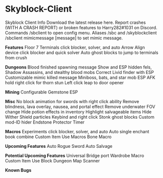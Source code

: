 # Skyblock-Client
Skyblock Client Info Download the latest release here. 
Report crashes (WITH A CRASH REPORT) or broken features to Harry282#1031 on Discord. 
Commands /sbclient to open config menu. 
Aliases /sbc and /skyblockclient
/sbclient mimicmessage [message] to set mimic message. 

**Features**
Floor 7
Terminals click blocker, solver, and auto
Arrow Align device click blocker and quick solver
Auto ghost blocks to jump to terminals from crush

**Dungeons**
Blood finished spawning message
Show and ESP hidden fels, Shadow Assassins, and stealthy blood mobs
Correct Livid finder with ESP
Customizable mimic killed message
Miniboss, bats, and star mob ESP
AFK hold right click for thorn stun
Left click leap to door opener

**Mining**
Configurable Gemstone ESP

**Misc**
No block animation for swords with right click ability
Remove blindness, lava overlay, nausea, and portal effect
Remove underwater FOV change
Hide potion effects in inventory
Highlight salvageable items
Hide Wither Shield particles
Keybind and right click Stonk ghost blocks
Custom mod-ID hider
Endstone Protector Timer

**Macros**
Experiments click blocker, solver, and auto
Auto single enchant book combine
Custom Item Use Macros
Bone Macro

**Upcoming Features**
Auto Rogue Sword
Auto Salvage

**Potential Upcoming Features**
Universal Bridge port
Wardrobe Macro
Custom Item Use Block
Dungeon Map Scanner

**Known Bugs**
